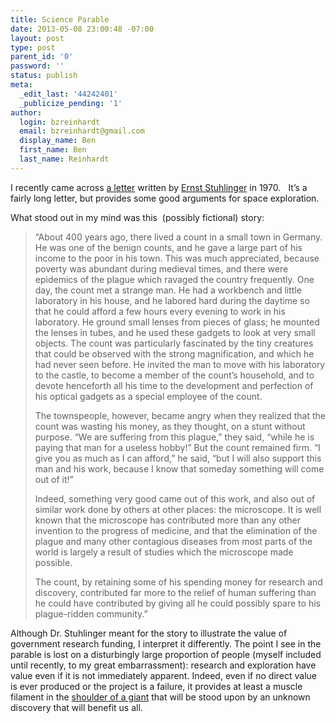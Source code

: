 ```yaml
---
title: Science Parable
date: 2013-05-08 23:00:48 -07:00
layout: post
type: post
parent_id: '0'
password: ''
status: publish
meta:
  _edit_last: '44242401'
  _publicize_pending: '1'
author:
  login: bzreinhardt
  email: bzreinhardt@gmail.com
  display_name: Ben
  first_name: Ben
  last_name: Reinhardt
---
```


<p>I recently came across <a href="http://launiusr.wordpress.com/2012/02/08/why-explore-space-a-1970-letter-to-a-nun-in-africa/" target="_blank">a letter</a> written by <a href="http://en.wikipedia.org/wiki/Ernst_Stuhlinger" target="_blank">Ernst Stuhlinger</a> in 1970<i>.   </i>It’s a fairly long letter, but provides some good arguments for space exploration.</p>
<p>What stood out in my mind was this  (possibly fictional) story:</p>
<blockquote><p>“About 400 years ago, there lived a count in a small town in Germany. He was one of the benign counts, and he gave a large part of his income to the poor in his town. This was much appreciated, because poverty was abundant during medieval times, and there were epidemics of the plague which ravaged the country frequently. One day, the count met a strange man. He had a workbench and little laboratory in his house, and he labored hard during the daytime so that he could afford a few hours every evening to work in his laboratory. He ground small lenses from pieces of glass; he mounted the lenses in tubes, and he used these gadgets to look at very small objects. The count was particularly fascinated by the tiny creatures that could be observed with the strong magnification, and which he had never seen before. He invited the man to move with his laboratory to the castle, to become a member of the count’s household, and to devote henceforth all his time to the development and perfection of his optical gadgets as a special employee of the count.</p>
<p>The townspeople, however, became angry when they realized that the count was wasting his money, as they thought, on a stunt without purpose. “We are suffering from this plague,” they said, “while he is paying that man for a useless hobby!” But the count remained firm. “I give you as much as I can afford,” he said, “but I will also support this man and his work, because I know that someday something will come out of it!”</p>
<p>Indeed, something very good came out of this work, and also out of similar work done by others at other places: the microscope. It is well known that the microscope has contributed more than any other invention to the progress of medicine, and that the elimination of the plague and many other contagious diseases from most parts of the world is largely a result of studies which the microscope made possible.</p>
<p>The count, by retaining some of his spending money for research and discovery, contributed far more to the relief of human suffering than he could have contributed by giving all he could possibly spare to his plague-ridden community.”</p></blockquote>
<p>Although Dr. Stuhlinger meant for the story to illustrate the value of government research funding, I interpret it differently. The point I see in the parable is lost on a disturbingly large proportion of people (myself included until recently, to my great embarrassment): research and exploration have value even if it is not immediately apparent. Indeed, even if no direct value is ever produced or the project is a failure, it provides at least a muscle filament in the <a href="http://en.wikipedia.org/wiki/Standing_on_the_shoulders_of_giants" target="_blank">shoulder of a giant</a> that will be stood upon by an unknown discovery that will benefit us all.</p>
